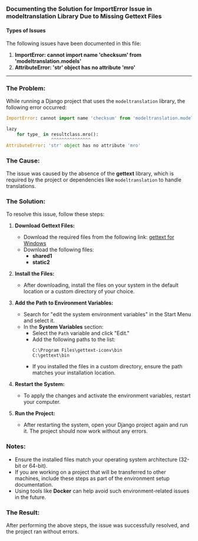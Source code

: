 ### **Documenting the Solution for ImportError Issue in modeltranslation Library Due to Missing Gettext Files**

#### **Types of Issues**
The following issues have been documented in this file:

1. **ImportError: cannot import name 'checksum' from 'modeltranslation.models'**
2. **AttributeError: 'str' object has no attribute 'mro'**

---

### The Problem:
While running a Django project that uses the `modeltranslation` library, the following error occurred:

```python
ImportError: cannot import name 'checksum' from 'modeltranslation.models'
```
```python
lazy
    for type_ in resultclass.mro():
                 ^^^^^^^^^^^^^^^
AttributeError: 'str' object has no attribute 'mro'
```

### The Cause:
The issue was caused by the absence of the **gettext** library, which is required by the project or dependencies like `modeltranslation` to handle translations.

### The Solution:
To resolve this issue, follow these steps:

1. **Download Gettext Files:**
   - Download the required files from the following link:
     [gettext for Windows](https://mlocati.github.io/articles/gettext-iconv-windows.html)
   - Download the following files:
     - **shared1**
     - **static2**

2. **Install the Files:**
   - After downloading, install the files on your system in the default location or a custom directory of your choice.

3. **Add the Path to Environment Variables:**
   - Search for "edit the system environment variables" in the Start Menu and select it.
   - In the **System Variables** section:
     - Select the `Path` variable and click "Edit."
     - Add the following paths to the list:
       ```plaintext
       C:\Program Files\gettext-iconv\bin
       C:\gettext\bin
       ```
     - If you installed the files in a custom directory, ensure the path matches your installation location.

4. **Restart the System:**
   - To apply the changes and activate the environment variables, restart your computer.

5. **Run the Project:**
   - After restarting the system, open your Django project again and run it. The project should now work without any errors.

### Notes:
- Ensure the installed files match your operating system architecture (32-bit or 64-bit).
- If you are working on a project that will be transferred to other machines, include these steps as part of the environment setup documentation.
- Using tools like **Docker** can help avoid such environment-related issues in the future.

### The Result:
After performing the above steps, the issue was successfully resolved, and the project ran without errors.
